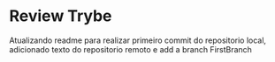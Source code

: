 <h1>Review Trybe</h1>
Atualizando readme para realizar primeiro commit do repositorio local, adicionado texto do repositorio remoto e add a branch FirstBranch
